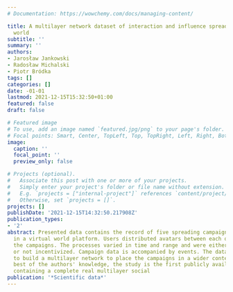 ```yaml
---
# Documentation: https://wowchemy.com/docs/managing-content/

title: A multilayer network dataset of interaction and influence spreading in a virtual
  world
subtitle: ''
summary: ''
authors:
- Jarosław Jankowski
- Radosław Michalski
- Piotr Bródka
tags: []
categories: []
date: -01-01
lastmod: 2021-12-15T15:32:50+01:00
featured: false
draft: false

# Featured image
# To use, add an image named `featured.jpg/png` to your page's folder.
# Focal points: Smart, Center, TopLeft, Top, TopRight, Left, Right, BottomLeft, Bottom, BottomRight.
image:
  caption: ''
  focal_point: ''
  preview_only: false

# Projects (optional).
#   Associate this post with one or more of your projects.
#   Simply enter your project's folder or file name without extension.
#   E.g. `projects = ["internal-project"]` references `content/project/deep-learning/index.md`.
#   Otherwise, set `projects = []`.
projects: []
publishDate: '2021-12-15T14:32:50.217908Z'
publication_types:
- '2'
abstract: Presented data contains the record of five spreading campaigns that occurred
  in a virtual world platform. Users distributed avatars between each other during
  the campaigns. The processes varied in time and range and were either incentivized
  or not incentivized. Campaign data is accompanied by events. The data can be used
  to build a multilayer network to place the campaigns in a wider context. To the
  best of the authors' knowledge, the study is the first publicly available dataset
  containing a complete real multilayer social
publication: '*Scientific data*'
---
```

